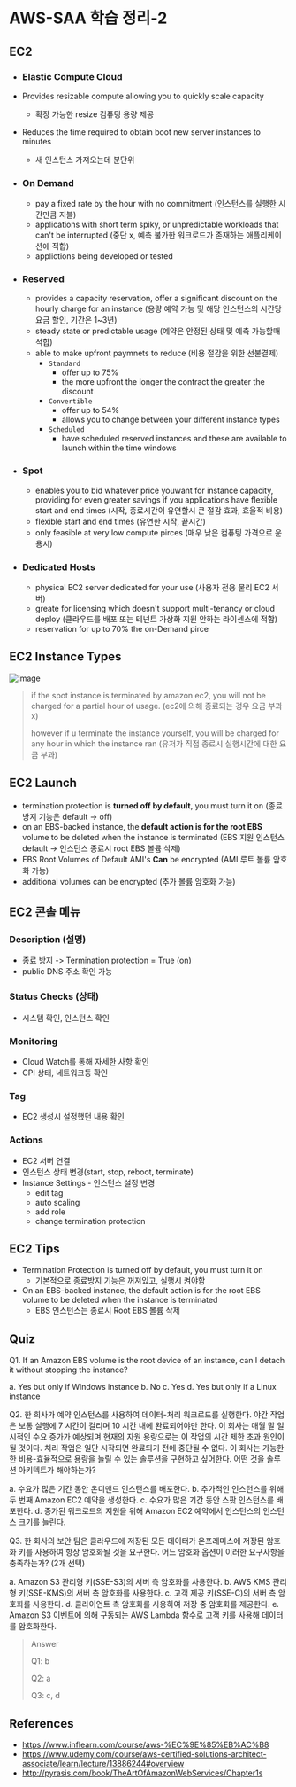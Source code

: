 # AWS-SAA 학습 정리-2



## EC2

- ### **Elastic Compute Cloud**

- Provides resizable compute allowing you to quickly scale capacity 

  - 확장 가능한 resize 컴퓨팅 용량 제공

- Reduces the time required to obtain boot new server instances to minutes 

  - 새 인스턴스 가져오는데 분단위

- ### **On Demand**

  - pay a fixed rate by the hour with no commitment (인스턴스를 실행한 시간만큼 지불)
  - applications with short term spiky, or unpredictable workloads that can't be interrupted (중단 x, 예측 불가한 워크로드가 존재하는 애플리케이션에 적합)
  - applictions being developed or tested 

- ### **Reserved** 

  -  provides a capacity reservation, offer a significant discount on the hourly charge for an instance (용량 예약 가능 및 해당 인스턴스의 시간당 요금 할인, 기간은 1~3년)
  - steady state or predictable usage (예약은 안정된 상태 및 예측 가능할때 적합)
  - able to make upfront paymnets to reduce (비용 절감을 위한 선불결제)
    - `Standard`
      - offer up to 75%
      - the more upfront the longer the contract the greater the discount
    - `Convertible`
      - offer up to 54%
      - allows you to change between your different instance types
    - `Scheduled`
      - have scheduled reserved instances and these are available to launch within the time windows

- ### **Spot**  

  - enables you to bid whatever price youwant for instance capacity, providing for even greater savings if you applications have flexible start and end times (시작, 종료시간이 유연할시 큰 절감 효과, 효율적 비용)
  - flexible start and end times (유연한 시작, 끝시간)
  - only feasible at very low compute pirces (매우 낮은 컴퓨팅 가격으로 운용시)

- ### **Dedicated Hosts** 

  - physical EC2 server dedicated for your use (사용자 전용 물리 EC2 서버)
  - greate for licensing which doesn't support multi-tenancy or cloud deploy (클라우드를 배포 또는 테넌트 가상화 지원 안하는 라이센스에 적합)  
  - reservation for up to 70% the on-Demand pirce

## EC2 Instance Types

![image](https://user-images.githubusercontent.com/48043799/106768616-6cf7f000-667f-11eb-8853-681f46ce83e0.png)

> if the spot instance is terminated by amazon ec2, you will not be charged for a partial hour of usage. (ec2에 의해 종료되는 경우 요금 부과 x)
>
> however if u terminate the instance yourself, you will be charged for any hour in which the instance ran (유저가 직접 종료시 실행시간에 대한 요금 부과)



## EC2 Launch

- termination protection is **turned off by default**, you must turn it on (종료 방지 기능은 default -> off)
- on an EBS-backed instance, the **default action is for the root EBS** volume to be deleted when the instance is terminated (EBS 지원 인스턴스 default -> 인스턴스 종료시 root EBS 볼륨 삭제)
- EBS Root Volumes of Default AMI's **Can** be encrypted (AMI 루트 볼륨 암호화 가능)
- additional volumes can be encrypted (추가 볼륨 암호화 가능)



## EC2 콘솔 메뉴

### Description (설명)

- 종료 방지 -> Termination protection = True (on)
- public DNS 주소 확인 가능

### Status Checks (상태)

- 시스템 확인, 인스턴스 확인

### Monitoring

- Cloud Watch를 통해 자세한 사항 확인
- CPI 상태, 네트워크등 확인

### Tag

- EC2 생성시 설정했던 내용 확인

### Actions

- EC2 서버 연결
- 인스턴스 상태 변경(start, stop, reboot, terminate)
- Instance Settings - 인스턴스 설정 변경
  - edit tag
  - auto scaling
  - add role
  - change termination protection

## EC2 Tips

- Termination Protection is turned off by default, you must turn it on
  - 기본적으로 종료방지 기능은 꺼져있고, 실행시 켜야함
- On an EBS-backed instance, the default action is for the root EBS volume to be deleted when the instance is terminated
  - EBS 인스턴스는 종료시 Root EBS 볼륨 삭제



## Quiz

Q1. If an Amazon EBS volume is the root device of an instance, can I detach it without stopping the instance?

a. Yes but only if Windows instance
b. No
c. Yes
d. Yes but only if a Linux instance



Q2. 한 회사가 예약 인스턴스를 사용하여 데이터-처리 워크로드를 실행한다. 야간 작업은 보통 실행에 7 시간이 걸리며 10 시간 내에 완료되어야만 한다. 이 회사는 매월 말 일시적인 수요 증가가 예상되며 현재의 자원 용량으로는 이 작업의 시간 제한 초과 원인이 될 것이다. 처리 작업은 일단 시작되면 완료되기 전에 중단될 수 없다. 이 회사는 가능한 한 비용-효율적으로 용량을 늘릴 수 있는 솔루션을 구현하고 싶어한다. 어떤 것을 솔루션 아키텍트가 해야하는가? 

a. 수요가 많은 기간 동안 온디맨드 인스턴스를 배포한다.
b. 추가적인 인스턴스를 위해 두 번째 Amazon EC2 예약을 생성한다.
c. 수요가 많은 기간 동안 스팟 인스턴스를 배포한다.
d. 증가된 워크로드의 지원을 위해 Amazon EC2 예약에서 인스턴스의 인스턴스 크기를 늘린다.



Q3. 한 회사의 보안 팀은 클라우드에 저장된 모든 데이터가 온프레미스에 저장된 암호화 키를 사용하여 항상 암호화될 것을 요구한다. 어느 암호화 옵션이 이러한 요구사항을 충족하는가? (2개  선택)

a. Amazon S3 관리형 키(SSE-S3)의 서버 측 암호화를 사용한다.
b. AWS KMS 관리형 키(SSE-KMS)의 서버 측 암호화를 사용한다.
c. 고객 제공 키(SSE-C)의 서버 측 암호화를 사용한다.
d. 클라이언트 측 암호화를 사용하여 저장 중 암호화를 제공한다. 
e. Amazon S3 이벤트에 의해 구동되는 AWS Lambda 함수로 고객 키를 사용해 데이터를 암호화한다.

>  Answer
>
> Q1: b
>
> Q2: a
>
> Q3: c, d

## References

- https://www.inflearn.com/course/aws-%EC%9E%85%EB%AC%B8
- https://www.udemy.com/course/aws-certified-solutions-architect-associate/learn/lecture/13886244#overview
- http://pyrasis.com/book/TheArtOfAmazonWebServices/Chapter1s